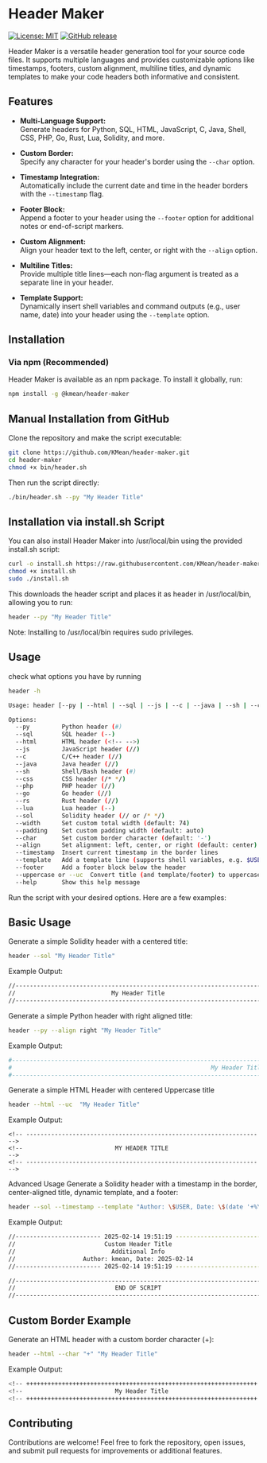 # Header Maker
[![License: MIT](https://img.shields.io/badge/License-MIT-yellow.svg)](https://opensource.org/licenses/MIT)
[![GitHub release](https://img.shields.io/github/release/KMean/header-maker.svg)](https://github.com/KMean/header-maker/releases/)


Header Maker is a versatile header generation tool for your source code files. It supports multiple languages and provides customizable options like timestamps, footers, custom alignment, multiline titles, and dynamic templates to make your code headers both informative and consistent.

## Features

- **Multi-Language Support:**  
  Generate headers for Python, SQL, HTML, JavaScript, C, Java, Shell, CSS, PHP, Go, Rust, Lua, Solidity, and more.

- **Custom Border:**  
  Specify any character for your header's border using the `--char` option.

- **Timestamp Integration:**  
  Automatically include the current date and time in the header borders with the `--timestamp` flag.

- **Footer Block:**  
  Append a footer to your header using the `--footer` option for additional notes or end-of-script markers.

- **Custom Alignment:**  
  Align your header text to the left, center, or right with the `--align` option.

- **Multiline Titles:**  
  Provide multiple title lines—each non-flag argument is treated as a separate line in your header.

- **Template Support:**  
  Dynamically insert shell variables and command outputs (e.g., user name, date) into your header using the `--template` option.

## Installation

### Via npm (Recommended)

Header Maker is available as an npm package. To install it globally, run:

```bash
npm install -g @kmean/header-maker

```
## Manual Installation from GitHub
Clone the repository and make the script executable:

```bash
git clone https://github.com/KMean/header-maker.git
cd header-maker
chmod +x bin/header.sh
```
Then run the script directly:

```bash
./bin/header.sh --py "My Header Title"
```
## Installation via install.sh Script
You can also install Header Maker into /usr/local/bin using the provided install.sh script:

```bash
curl -o install.sh https://raw.githubusercontent.com/KMean/header-maker/master/install.sh
chmod +x install.sh
sudo ./install.sh
```
This downloads the header script and places it as header in /usr/local/bin, allowing you to run:

```bash
header --py "My Header Title"
```
Note: Installing to /usr/local/bin requires sudo privileges.

## Usage

check what options you have by running
```bash
header -h
```
```bash
Usage: header [--py | --html | --sql | --js | --c | --java | --sh | --css | --php | --go | --rs | --lua | --sol] [options] <title lines>

Options:
  --py         Python header (#)
  --sql        SQL header (--)
  --html       HTML header (<!-- -->)
  --js         JavaScript header (//)
  --c          C/C++ header (//)
  --java       Java header (//)
  --sh         Shell/Bash header (#)
  --css        CSS header (/* */)
  --php        PHP header (//)
  --go         Go header (//)
  --rs         Rust header (//)
  --lua        Lua header (--)
  --sol        Solidity header (// or /* */)
  --width      Set custom total width (default: 74)
  --padding    Set custom padding width (default: auto)
  --char       Set custom border character (default: '-')
  --align      Set alignment: left, center, or right (default: center)
  --timestamp  Insert current timestamp in the border lines
  --template   Add a template line (supports shell variables, e.g. $USER, $(date))
  --footer     Add a footer block below the header
  --uppercase or --uc  Convert title (and template/footer) to uppercase
  --help       Show this help message
```
Run the script with your desired options. Here are a few examples:

## Basic Usage
Generate a simple Solidity header with a centered title:

```bash
header --sol "My Header Title"
```
Example Output:
```bash
//----------------------------------------------------------------------//
//                           My Header Title                            //
//----------------------------------------------------------------------//
```
Generate a simple Python header with right aligned title:
```bash
header --py --align right "My Header Title"
```
Example Output:
```bash
#------------------------------------------------------------------------#
#                                                        My Header Title #
#------------------------------------------------------------------------#
```

Generate a simple HTML Header with centered Uppercase title
```bash
header --html --uc  "My Header Title"
```
Example Output:
```
<!-- ----------------------------------------------------------------- -->
<!--                          MY HEADER TITLE                          -->
<!-- ----------------------------------------------------------------- -->
```

Advanced Usage
Generate a Solidity header with a timestamp in the border, center-aligned title, dynamic template, and a footer:

```bash
header --sol --timestamp --template "Author: \$USER, Date: \$(date '+%Y-%m-%d')" --footer "END OF SCRIPT" "Custom Header Title" "Additional Info"
```

Example Output:

```bash
//------------------------ 2025-02-14 19:51:19 -------------------------//
//                         Custom Header Title                          //
//                           Additional Info                            //
//                   Author: kmean, Date: 2025-02-14                    //
//------------------------ 2025-02-14 19:51:19 -------------------------//

//----------------------------------------------------------------------//
//                            END OF SCRIPT                             //
//----------------------------------------------------------------------//
```
## Custom Border Example
Generate an HTML header with a custom border character (+):

```bash
header --html --char "+" "My Header Title"
```
Example Output:

```bash
<!-- +++++++++++++++++++++++++++++++++++++++++++++++++++++++++++++++++ -->
<!--                          My Header Title                          -->
<!-- +++++++++++++++++++++++++++++++++++++++++++++++++++++++++++++++++ -->
```
## Contributing
Contributions are welcome! Feel free to fork the repository, open issues, and submit pull requests for improvements or additional features.
